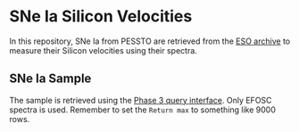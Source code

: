# SNe Ia Silicon Velocities

In this repository, SNe Ia from PESSTO are retrieved from the [ESO archive](https://archive.eso.org/eso/eso_archive_main.html) to measure their Silicon velocities using their spectra.


## SNe Ia Sample

The sample is retrieved using the [Phase 3 query interface](http://archive.eso.org/wdb/wdb/adp/phase3_main/form?phase3_collection=PESSTO). Only EFOSC spectra is used. Remember to set the `Return max` to something like 9000 rows.
